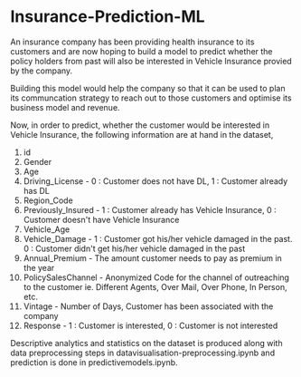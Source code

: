 # Insurance-Prediction-ML

An insurance company has been providing health insurance to its customers and are now hoping to build a model to predict whether the policy holders from past will also be interested in Vehicle Insurance provied by the company.

Building this model would help the company so that it can be used to plan its communcation strategy to reach out to those customers and optimise its business model and revenue.

Now, in order to predict, whether the customer would be interested in Vehicle Insurance, the following information are at hand in the dataset,

1. id
2. Gender
3. Age
4. Driving_License - 0 : Customer does not have DL, 1 : Customer already has DL
5. Region_Code
6. Previously_Insured - 1 : Customer already has Vehicle Insurance, 0 : Customer doesn't have Vehicle Insurance
7. Vehicle_Age
8. Vehicle_Damage - 1 : Customer got his/her vehicle damaged in the past. 0 : Customer didn't get his/her vehicle damaged in the past
9. Annual_Premium - The amount customer needs to pay as premium in the year
10. PolicySalesChannel - Anonymized Code for the channel of outreaching to the customer ie. Different Agents, Over Mail, Over Phone, In Person, etc.
11. Vintage - Number of Days, Customer has been associated with the company
12. Response - 1 : Customer is interested, 0 : Customer is not interested

Descriptive analytics and statistics on the dataset is produced along with data preprocessing steps in datavisualisation-preprocessing.ipynb and prediction is done in predictivemodels.ipynb.
